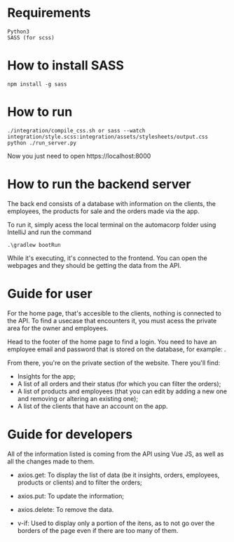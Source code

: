 # Requirements
    Python3
    SASS (for scss)

# How to install SASS
    npm install -g sass

# How to run
    ./integration/compile_css.sh or sass --watch integration/style.scss:integration/assets/stylesheets/output.css
    python ./run_server.py

Now you just need to open https://localhost:8000

# How to run the backend server
The back end consists of a database with information on the clients, the employees, the products for sale and the orders made via the app.

To run it, simply acess the local terminal on the automacorp folder using IntelliJ and run the command

    .\gradlew bootRun

While it's executing, it's connected to the frontend. You can open the webpages and they should be getting the data from the API.

# Guide for user
For the home page, that's accesible to the clients, nothing is connected to the API. To find a usecase that encounters it, you must acess the private area for the owner and employees. 

Head to the footer of the home page to find a login. You need to have an employee email and password that is stored on the database, for example: .

From there, you're on the private section of the website. There you'll find:
- Insights for the app;
- A list of all orders and their status (for which you can filter the orders);
- A list of products and employees (that you can edit by adding a new one and removing or altering an existing one);
- A list of the clients that have an account on the app.

# Guide for developers

All of the information listed is coming from the API using Vue JS, as well as all the changes made to them.
- axios.get: To display the list of data (be it insights, orders, employees, products or clients) and to filter the orders;
- axios.put: To update the information;
- axios.delete: To remove the data.

- v-if: Used to display only a portion of the itens, as to not go over the borders of the page even if there are too many of them.
